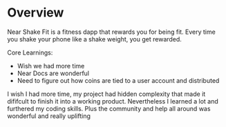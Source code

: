 # Overview

Near Shake Fit is a fitness dapp that rewards you for being fit. Every time you shake your phone like a shake weight, you get rewarded.

Core Learnings:
- Wish we had more time
- Near Docs are wonderful
- Need to figure out how coins are tied to a user account and distributed

I wish I had more time, my project had hidden complexity that made it dififcult to finish it into a working product. Nevertheless I learned a lot and furthered my coding skills. Plus the community and help all around was wonderful and really uplifting

